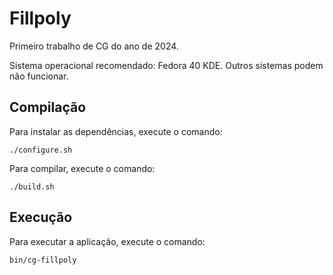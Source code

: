 # Fillpoly

Primeiro trabalho de CG do ano de 2024.

Sistema operacional recomendado: Fedora 40 KDE. Outros sistemas podem não funcionar.

## Compilação

Para instalar as dependências, execute o comando:

```
./configure.sh
```

Para compilar, execute o comando:

```
./build.sh
```

## Execução

Para executar a aplicação, execute o comando:

```
bin/cg-fillpoly
```